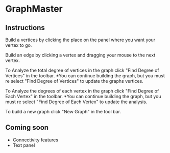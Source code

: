 # GraphMaster

## Instructions
Build a vertices by clicking the place on the panel where you want your vertex to go.

Build an edge by clicking a vertex and dragging your mouse to the next vertex.

To Analyze the total degree of vertices in the graph click "Find Degree of Vertices" in the toolbar.
    *You can continue building the graph, but you must re select "Find Degree of Vertices" to update the graphs vertices.

To Analyze the degrees of each vertex in the graph click  "Find Degree of Each Vertex" in the toolbar.
    *You can continue building the graph, but you must re select "Find Degree of Each Vertex" to update the analysis.

To build a new graph click "New Graph" in the tool bar.

## Coming soon
- Connectivity features
- Text panel
